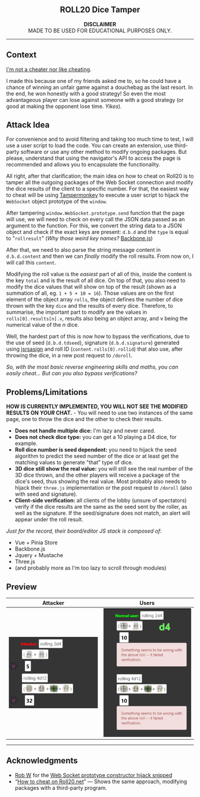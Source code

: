 <h2 align="center">ROLL20 Dice Tamper</h2>

<p align="center"><b>DISCLAIMER</b>
    <br>
MADE TO BE USED FOR EDUCATIONAL PURPOSES ONLY.
</p>

---

## Context

<u>I'm not a cheater nor like cheating</u>.

I made this because one of my friends asked me to, so he could have a chance of winning an unfair game against a douchebag as the last resort. In the end, he won honestly with a good strategy! So even the most advantageous player can lose against someone with a good strategy (or good at making the opponent lose time. *Yikes*).

## Attack Idea

For convenience and to avoid filtering and taking too much time to test, I will use a user script to load the code. You can create an extension, use third-party software or use any other method to modify ongoing packages. But please, understand that using the navigator's API to access the page is recommended and allows you to encapsulate the functionality.

All right, after that clarification; the main idea on how to cheat on Roll20 is to tamper all the outgoing packages of the Web Socket connection and modify the dice results of the client to a specific number.
For that, the easiest way to cheat will be using [Tampermonkey](https://www.tampermonkey.net/) to execute a user script to hijack the `WebSocket` object prototype of the `window`.

After tampering `window.WebSocket.prototype.send` function that the page will use, we will need to check on every call the JSON data passed as an argument to the function. For this, we convert the string data to a JSON object and check if the exact keys are present: `d.b.d` and the `type` is equal to "`rollresult`" (*Why those weird key names?* [Backbone.js](https://backbonejs.org/))

After that, we need to also parse the string message content in `d.b.d.content` and then we can *finally* modify the roll results. From now on, I will call this `content`.

Modifying the roll value is the *easiest* part of all of this, inside the content is the key `total` and is the result of all dice. On top of that, you also need to modify the dice values that will show on top of the result (shown as a summation of all, eg. `1 + 5 + 10 = 16`). Those values are on the first element of the object array `rolls`, the object defines the number of dice thrown with the key `dice` and the results of every dice. Therefore, to summarise, the important part to modify are the values in `rolls[0].results[n].v`, results also being an object array, and v being the numerical value of the *n* dice.

Well, the hardest part of this is now how to bypass the verifications, due to the use of seed (`d.b.d.tdseed`), signature (`d.b.d.signature`) generated using [jsrsasign](https://github.com/kjur/jsrsasign) and roll ID (`content.rolls[0].rollid`) that also use, after throwing the dice, in a new post request to `/doroll`.

*So, with the most basic reverse engineering skills and maths, you can easily cheat... But can you also bypass verifications?*


## Problems/Limitations

**HOW IS CURRENTLY IMPLEMENTED, YOU WILL NOT SEE THE MODIFIED RESULTS ON *YOUR* CHAT.** - You will need to use two instances of the same page, one to throw the dice and the other to check their results.

- **Does not handle multiple dice:** I'm lazy and never cared.
- **Does not check dice type:** you can get a 10 playing a D4 dice, for example.
- **Roll dice number is seed dependent:** you need to hijack the seed algorithm to predict the seed number of the dice or at least get the matching values to generate "that" type of dice.
- **3D dice still show the real value:** you will still see the real number of the 3D dice thrown, and the other players will receive a package of the dice's seed, thus showing the real value. Most probably also needs to hijack their `three.js` implementation or the post request to `/doroll` (also with seed and signature).
- **Client-side verification:** all clients of the lobby (unsure of spectators) verify if the dice results are the same as the seed sent by the roller, as well as the signature. If the seed/signature does not match, an alert will appear under the roll result.

*Just for the record, their board/editor JS stack is composed of:*

- Vue + Pinia Store
- Backbone.js
- Jquery + Mustache
- Three.js
- (and probably more as I'm too lazy to scroll through modules)

## Preview

| Attacker   |      Users      |
|:--:|:--:|
| ![Attacker perspective](/.github/example_attacker.png) |    ![Normal user perspective](/.github/example_user.png)   |

---

## Acknowledgments

- [Rob W](https://stackoverflow.com/users/938089) for the [Web Socket prototype constructor hijack snipped](https://stackoverflow.com/a/31182643)
- “[How to cheat on Roll20.net](https://medium.com/@aaron.reyna/how-to-cheat-on-roll20-net-b68927d04479)” — Shows the same approach, modifying packages with a third-party program.
